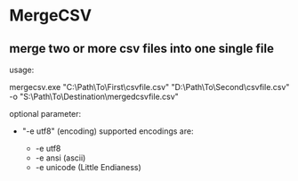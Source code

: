 # MergeCSV
## merge two or more csv files into one single file

usage:

  mergecsv.exe "C:\Path\To\First\csvfile.csv" "D:\Path\To\Second\csvfile.csv" -o "S:\Path\To\Destination\mergedcsvfile.csv"
  
  optional parameter:
  
- "-e utf8" (encoding) supported encodings are:

  + -e utf8
  + -e ansi (ascii)
  + -e unicode (Little Endianess)
